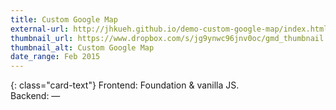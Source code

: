 ```yaml
---
title: Custom Google Map
external-url: http://jhkueh.github.io/demo-custom-google-map/index.html
thumbnail_url: https://www.dropbox.com/s/jg9ynwc96jnv0oc/gmd_thumbnail.jpg?raw=1
thumbnail_alt: Custom Google Map
date_range: Feb 2015
---
```


{: class="card-text"}
Frontend: Foundation & vanilla JS.  
Backend: —
